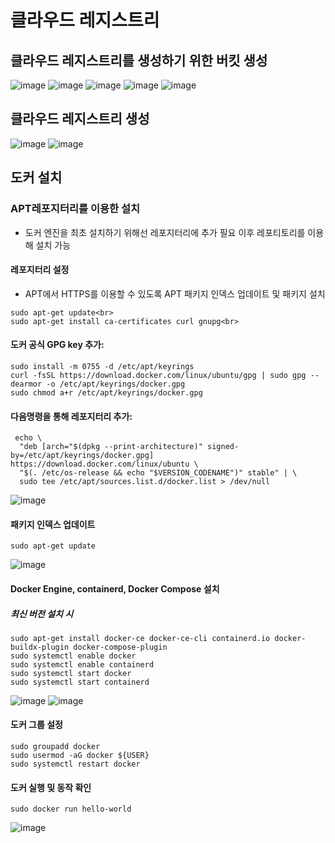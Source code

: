 # 클라우드 레지스트리
## 클라우드 레지스트리를 생성하기 위한 버킷 생성
![image](https://github.com/clabi-lab/kubernetes/assets/142856874/3f381fa0-946e-4790-8014-13bf3fcf3b73)
![image](https://github.com/clabi-lab/kubernetes/assets/142856874/cd9ab614-26bf-49a2-82ad-957668ba9bca)
![image](https://github.com/clabi-lab/kubernetes/assets/142856874/1ba88d5c-69ab-4168-954e-092f29104f37)
![image](https://github.com/clabi-lab/kubernetes/assets/142856874/fee6f5d2-824e-4901-a71c-d11a5530c487)
![image](https://github.com/clabi-lab/kubernetes/assets/142856874/3f29cc6e-b27e-4bf1-b355-ee39df3b9d5b)


## 클라우드 레지스트리 생성
![image](https://github.com/clabi-lab/kubernetes/assets/142856874/180854ab-5bc6-4b25-bc9f-6022f63c571a)
![image](https://github.com/clabi-lab/kubernetes/assets/142856874/1b1819ce-3a10-4312-a7b2-42d0579adf7f)


## 도커 설치
### APT레포지터리를 이용한 설치<br>
- 도커 엔진을 최초 설치하기 위해선 레포지터리에 추가 필요 이후 레포티토리를 이용해 설치 가능

#### 레포지터리 설정
 - APT에서 HTTPS를 이용할 수 있도록 APT 패키지 인덱스 업데이트 및 패키지 설치
```
sudo apt-get update<br>
sudo apt-get install ca-certificates curl gnupg<br>
```

#### 도커 공식 GPG key 추가:
```
sudo install -m 0755 -d /etc/apt/keyrings
curl -fsSL https://download.docker.com/linux/ubuntu/gpg | sudo gpg --dearmor -o /etc/apt/keyrings/docker.gpg
sudo chmod a+r /etc/apt/keyrings/docker.gpg
```

#### 다음명령을 통해 레포지터리 추가:
```
 echo \
  "deb [arch="$(dpkg --print-architecture)" signed-by=/etc/apt/keyrings/docker.gpg] https://download.docker.com/linux/ubuntu \
  "$(. /etc/os-release && echo "$VERSION_CODENAME")" stable" | \
  sudo tee /etc/apt/sources.list.d/docker.list > /dev/null
```
![image](https://github.com/clabi-lab/kubernetes/assets/142856874/b8782e48-01da-438a-b575-e926fe6bba60)


#### 패키지 인덱스 업데이트<br>
```
sudo apt-get update
```
![image](https://github.com/clabi-lab/kubernetes/assets/142856874/c73bc17b-7e28-49f0-ab97-0bd6e45307d8)

#### Docker Engine, containerd, Docker Compose 설치<br>

##### 최신 버전 설치 시
```
sudo apt-get install docker-ce docker-ce-cli containerd.io docker-buildx-plugin docker-compose-plugin
sudo systemctl enable docker
sudo systemctl enable containerd
sudo systemctl start docker
sudo systemctl start containerd
```
![image](https://github.com/clabi-lab/kubernetes/assets/142856874/b677de03-1bc4-4e25-b522-70509759c690)
![image](https://github.com/clabi-lab/kubernetes/assets/142856874/d194e09f-1f4e-4c08-a0bd-a9500d453e4d)

#### 도커 그룹 설정
```
sudo groupadd docker
sudo usermod -aG docker ${USER}
sudo systemctl restart docker
```


#### 도커 실행 및 동작 확인
```
sudo docker run hello-world
```
![image](https://github.com/clabi-lab/kubernetes/assets/142856874/a917d86f-2eaf-49d5-8850-cbe5166b9ef6)











